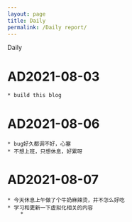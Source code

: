 ```yaml
---
layout: page
title: Daily
permalink: /Daily report/
---
```

Daily
<!--more-->
# AD2021-08-03
	* build this blog 
	
# AD2021-08-06
	* bug好久都调不好，心塞
	* 不想上班，只想休息，好累呀
# AD2021-08-07
	* 今天休息上午做了个牛奶麻辣烫，并不怎么好吃
	* 学习和更新一下虚拟化相关的内容
		* 
	
